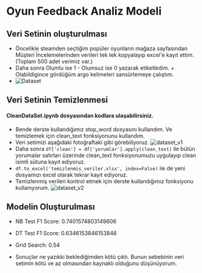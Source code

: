 # Oyun Feedback Analiz Modeli

## Veri Setinin oluşturulması
- Öncelikle steamden seçtiğim popüler oyunların mağaza sayfasından Müşteri İncelemelerinden verileri tek tek kopyalayıp excel'e kayıt ettim. (Toplam 500 adet verimiz var.)
- Daha sonra Olumlu ise 1 - Olumsuz ise 0 yazarak etiketledim. + Olabildigince gördüğüm argo kelimeleri sansürlemeye çalıştım.
- ![Dataset](https://github.com/dedasame/AnalysisModel/assets/106378288/6b155608-5890-48df-a11d-ce96c24d9342)


## Veri Setinin Temizlenmesi
#### CleanDataSet.ipynb dosyasından kodlara ulaşabilirsiniz.

- Bende derste kullandığımız stop_word dosyasını kullandım. Ve temizlemek için clean_text fonksiyonunu kullandım.
- Veri setimizi aşağıdaki fotoğraftaki gibi görebiliyoruz.
![dataset_v1](https://github.com/dedasame/AnalysisModel/assets/106378288/684afbfb-bdf6-403e-b70a-2f61835543c7)
- Daha sonra ``` df['clean'] = df['yorumlar'].apply(clean_text) ``` ile bütün yorumalar satırları üzerinde clean_text fonksiyonumuzu uygulayıp clean isimli sütuna kayıt ediyoruz.
- ``` df.to_excel('temizlenmis_veriler.xlsx', index=False) ``` ile de yeni dosyamızı excel olarak tekrar kayıt ediyoruz.
- Temizlenmiş verileri kontrol etmek için derste kullandığımız fonksiyonu kullanıyorum.
![dataset_v2](https://github.com/dedasame/AnalysisModel/assets/106378288/c45aa9f9-98cc-4220-ab0d-cb42ab819dcc)

## Modelin Oluşturulması

- NB Test F1 Score: 0.7401574803149606
- DT Test F1 Score: 0.6346153846153846
- Grid Search: 0.54

- Sonuçlar ne yazıkki beklediğimden kötü çıktı. Bunun sebebinin veri setimin kötü ve az olmasından kaynaklı olduğunu düşünüyorum.
  
